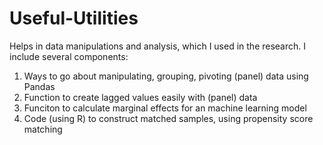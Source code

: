 # Useful-Utilities
Helps in data manipulations and analysis, which I used in the research. I include several components: 

1. Ways to go about manipulating, grouping, pivoting (panel) data using Pandas
2. Function to create lagged values easily with (panel) data
3. Funciton to calculate marginal effects for an machine learning model
4. Code (using R) to construct matched samples, using propensity score matching
